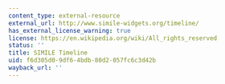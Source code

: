 ```yaml
---
content_type: external-resource
external_url: http://www.simile-widgets.org/timeline/
has_external_license_warning: true
license: https://en.wikipedia.org/wiki/All_rights_reserved
status: ''
title: SIMILE Timeline
uid: f6d305d0-9df6-4bdb-80d2-057fc6c3d42b
wayback_url: ''
---
```


